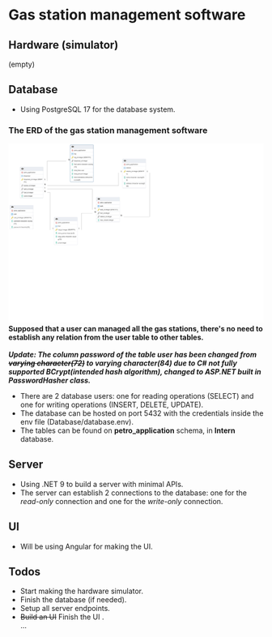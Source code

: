 # Gas station management software
## Hardware (simulator)
(empty)
## Database
- Using PostgreSQL 17 for the database system.
### The ERD of the gas station management software
![Screenshot of the software ERD](./Database/erd.png)
**Supposed that a user can managed all the gas stations, there's no need to establish any relation from the user table to other tables.** <br/> <br/>
**_Update: The column password of the table user has been changed from **~~varying character(72)~~** to varying character(84) due to C# not fully supported BCrypt(intended hash algorithm), changed to ASP.NET built in PasswordHasher class._**
- There are 2 database users: one for reading operations (SELECT) and one for writing operations (INSERT, DELETE, UPDATE).
- The database can be hosted on port 5432 with the credentials inside the env file (Database/database.env).
- The tables can be found on **petro_application** schema, in **Intern** database.
## Server
- Using .NET 9 to build a server with minimal APIs.
- The server can establish 2 connections to the database: one for the *read-only* connection and one for the *write-only* connection.
## UI
- Will be using Angular for making the UI.
## Todos
- Start making the hardware simulator.
- Finish the database (if needed).
- Setup all server endpoints.
- ~~Build an UI~~ Finish the UI .<br/>
...
